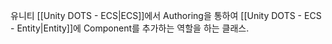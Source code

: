 유니티 [[Unity DOTS - ECS|ECS]]에서 Authoring을 통하여 [[Unity DOTS - ECS - Entity|Entity]]에 Component를 추가하는 역할을 하는 클래스.
